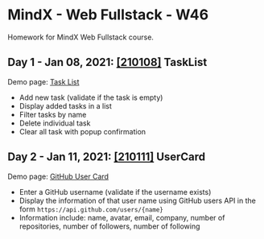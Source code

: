 # MindX - Web Fullstack - W46
Homework for MindX Web Fullstack course.

## Day 1 - Jan 08, 2021: [[210108]](210108) TaskList

Demo page: [Task List](https://nguyennganhi.github.io/mindx-web-fullstack-w46/210108/TaskList)

* Add new task (validate if the task is empty)
* Display added tasks in a list
* Filter tasks by name
* Delete individual task
* Clear all task with popup confirmation

## Day 2 - Jan 11, 2021: [[210111]](210111) UserCard

Demo page: [GitHub User Card](https://nguyennganhi.github.io/mindx-web-fullstack-w46/210111/UserCard)

* Enter a GitHub username (validate if the username exists)
* Display the information of that user name using GitHub users API in the form `https://api.github.com/users/{name}` 
* Information include: name, avatar, email, company, number of repositories, number of followers, number of following
